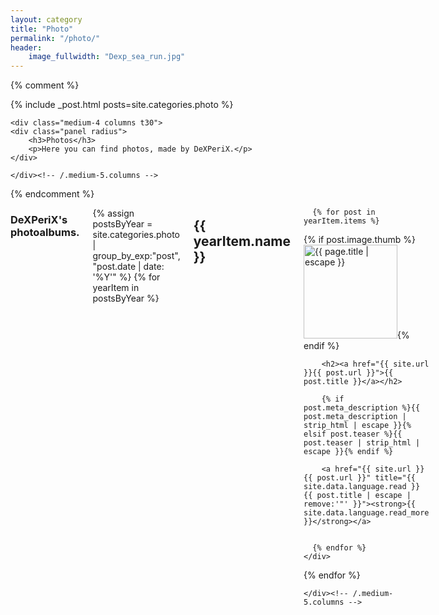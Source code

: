 ```yaml
---
layout: category
title: "Photo"
permalink: "/photo/"
header:
    image_fullwidth: "Dexp_sea_run.jpg" 
---
```

{% comment %}
<div class="row">
	<div class="medium-8 columns t30">
		{% include _post.html posts=site.categories.photo %}
	</div><!-- /.medium-7.columns -->

	<div class="medium-4 columns t30">
	<div class="panel radius">
		<h3>Photos</h3>
		<p>Here you can find photos, made by DeXPeriX.</p>
	</div>

	</div><!-- /.medium-5.columns -->
</div><!-- /.row -->
{% endcomment %}


<div class="row">
<div class="medium-12 columns t30">

<h3>DeXPeriX's photoalbums.</h3>

{% assign postsByYear = site.categories.photo | group_by_exp:"post", "post.date | date: '%Y'"  %}
{% for yearItem in postsByYear %}
  <h2 id="y{{ yearItem.name }}" class="t60">{{ yearItem.name }}</h2>
   <div class="row">
 
      {% for post in yearItem.items %}
<div class="column">
		{% if post.image.thumb %}<a href="{{ site.url }}{{ post.url }}" title="{{ post.title | escape }}"><img src="{{ site.urlimg }}{{ post.image.thumb }}" class="alignleft" width="150" height="150" alt="{{ page.title | escape }}"></a>{% endif %}

        <h2><a href="{{ site.url }}{{ post.url }}">{{ post.title }}</a></h2>

		{% if post.meta_description %}{{ post.meta_description | strip_html | escape }}{% elsif post.teaser %}{{ post.teaser | strip_html | escape }}{% endif %}

		<a href="{{ site.url }}{{ post.url }}" title="{{ site.data.language.read }} {{ post.title | escape | remove:'"' }}"><strong>{{ site.data.language.read_more }}</strong></a>
</div>

      {% endfor %}
    </div>
{% endfor %}

	</div><!-- /.medium-5.columns -->
</div><!-- /.row -->


